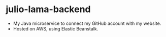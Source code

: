 # julio-lama-backend
- My Java microservice to connect my GitHub account with my website. <br>
- Hosted on AWS, using Elastic Beanstalk. 
